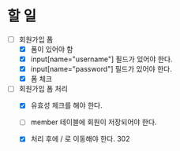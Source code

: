 # 할 일
- [ ] 회원가입 폼
  - [x] 폼이 있어야 함 
  - [x] input[name="username"] 필드가 있어야 한다. 
  - [x] input[name="password"] 필드가 있어야 한다.
  - [x] 폼 체크 
- [ ] 회원가입 폼 처리 
  - [x] 유효성 체크를 해야 한다. 
  - [ ] member 테이블에 회원이 저장되어야 한다.
  - [x] 처리 후에 / 로 이동해야 한다. 302 



